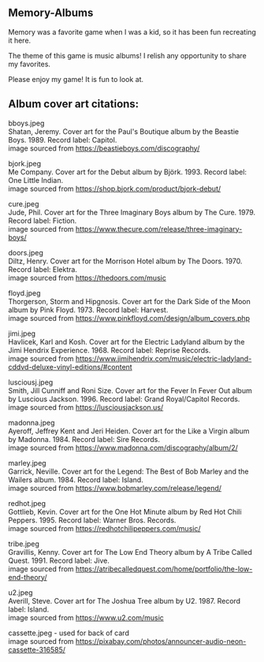 ## Memory-Albums

Memory was a favorite game when I was a kid, so it has been fun recreating it here. 

The theme of this game is music albums! I relish any opportunity to share my favorites.

Please enjoy my game! It is fun to look at.

## Album cover art citations:

bboys.jpeg<br>
Shatan, Jeremy. Cover art for the Paul's Boutique album by the Beastie Boys. 1989. Record label: Capitol.
<br>image sourced from https://beastieboys.com/discography/

bjork.jpeg<br>
Me Company. Cover art for the Debut album by Björk. 1993. Record label: One Little Indian.
<br>image sourced from https://shop.bjork.com/product/bjork-debut/

cure.jpeg<br>
Jude, Phil. Cover art for the Three Imaginary Boys album by The Cure. 1979. Record label: Fiction.
<br>image sourced from https://www.thecure.com/release/three-imaginary-boys/

doors.jpeg<br>
Diltz, Henry. Cover art for the Morrison Hotel album by The Doors. 1970. Record label: Elektra.
<br>image sourced from https://thedoors.com/music

floyd.jpeg<br>
Thorgerson, Storm and Hipgnosis. Cover art for the Dark Side of the Moon album by Pink Floyd. 1973. Record label: Harvest.
<br>image sourced from https://www.pinkfloyd.com/design/album_covers.php

jimi.jpeg<br>
Havlicek, Karl and Kosh. Cover art for the Electric Ladyland album by the Jimi Hendrix Experience. 1968. Record label: Reprise Records.
<br>image sourced from https://www.jimihendrix.com/music/electric-ladyland-cddvd-deluxe-vinyl-editions/#content

lusciousj.jpeg<br>
Smith, Jill Cunniff and Roni Size. Cover art for the Fever In Fever Out album by Luscious Jackson. 1996. Record label: Grand Royal/Capitol Records.
<br>image sourced from https://lusciousjackson.us/

madonna.jpeg<br>
Ayeroff, Jeffrey Kent and Jeri Heiden. Cover art for the Like a Virgin album by Madonna. 1984. Record label: Sire Records.
<br>image sourced from https://www.madonna.com/discography/album/2/

marley.jpeg<br>
Garrick, Neville. Cover art for the Legend: The Best of Bob Marley and the Wailers album. 1984. Record label: Island.
<br>image sourced from https://www.bobmarley.com/release/legend/

redhot.jpeg<br>
Gottlieb, Kevin. Cover art for the One Hot Minute album by Red Hot Chili Peppers. 1995. Record label: Warner Bros. Records.
<br>image sourced from https://redhotchilipeppers.com/music/

tribe.jpeg<br>
Gravillis, Kenny. Cover art for The Low End Theory album by A Tribe Called Quest. 1991. Record label: Jive.
<br>image sourced from https://atribecalledquest.com/home/portfolio/the-low-end-theory/

u2.jpeg<br>
Averill, Steve. Cover art for The Joshua Tree album by U2. 1987. Record label: Island.
<br>image sourced from https://www.u2.com/music

cassette.jpeg - used for back of card
<br>image sourced from https://pixabay.com/photos/announcer-audio-neon-cassette-316585/
